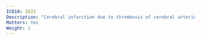 ```yaml
---
ICD10: I633
Description: "Cerebral infarction due to thrombosis of cerebral arteries"
Matters: Yes
Weight: 1
---
```

